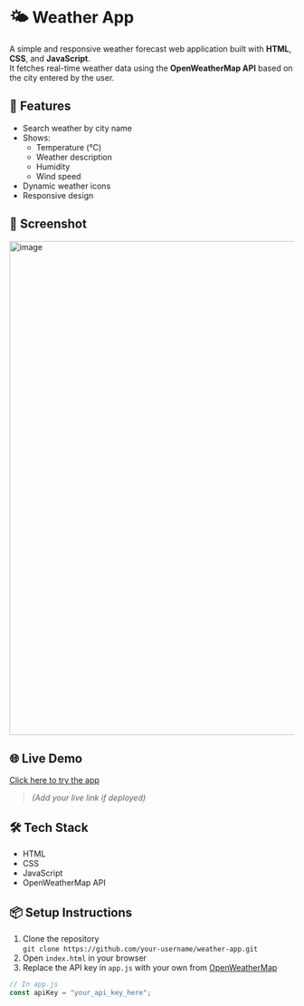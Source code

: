 # 🌤️ Weather App

A simple and responsive weather forecast web application built with **HTML**, **CSS**, and **JavaScript**.  
It fetches real-time weather data using the **OpenWeatherMap API** based on the city entered by the user.

## 🔧 Features

- Search weather by city name
- Shows:
  - Temperature (°C)
  - Weather description
  - Humidity
  - Wind speed
- Dynamic weather icons
- Responsive design

## 📸 Screenshot

<img width="1919" height="872" alt="image" src="https://github.com/user-attachments/assets/7e982db3-fe78-49ca-bab1-78fe398020bc" />




## 🌐 Live Demo

[Click here to try the app](#)  
> *(Add your live link if deployed)*

## 🛠️ Tech Stack

- HTML
- CSS
- JavaScript
- OpenWeatherMap API

## 📦 Setup Instructions

1. Clone the repository  
   `git clone https://github.com/your-username/weather-app.git`
2. Open `index.html` in your browser
3. Replace the API key in `app.js` with your own from [OpenWeatherMap](https://openweathermap.org/)

```js
// In app.js
const apiKey = "your_api_key_here";
